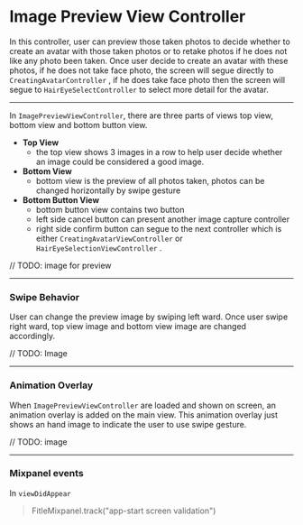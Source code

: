 # Image Preview View Controller

In this controller, user can preview those taken photos to decide whether to create an avatar with those taken photos or to retake photos if he does not like any photo been taken. Once user decide to create an avatar with these photos, if he does not take face photo, the screen will segue directly to `CreatingAvatarController` , if he does take face photo then the screen will segue to `HairEyeSelectController` to select more detail for the avatar.

---

In `ImagePreviewViewController`, there are three parts of views top view, bottom view and bottom button view.

* **Top View**
  * the top view shows 3 images in a row to help user decide whether an image could be considered a good image.
* **Bottom View**
  * bottom view is the preview of all photos taken, photos can be changed horizontally by swipe gesture
* **Bottom Button View**
  * bottom button view contains two button
  * left side cancel button can present another image capture controller
  * right side confirm button can segue to the next controller which is either `CreatingAvatarViewController` or `HairEyeSelectionViewController` .

// TODO: image for preview

---

### Swipe Behavior

User can change the preview image by swiping left ward. Once user swipe right ward, top view image and bottom view image are changed accordingly.

// TODO: Image

---

### Animation Overlay

When `ImagePreviewViewController` are loaded and shown on screen, an animation overlay is added on the main view. This animation overlay just shows an hand image to indicate the user to use swipe gesture.

// TODO: image

---

### Mixpanel events

In `viewDidAppear`

> FitleMixpanel.track\("app-start screen validation"\)



